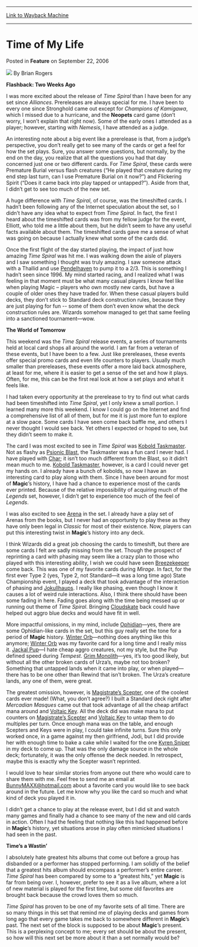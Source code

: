 
---
[Link to Wayback Machine](https://web.archive.org/web/20160219213312/http://magic.wizards.com/en/articles/archive/feature/time-my-life-2006-09-22)

[_metadata_:author]:- "Brian Rogers"
[_metadata_:description]:- "Flashback: Two Weeks AgoI was more excited about the release of Time Spiral than I have been for any set since Alliances. Prereleases are always special for me. I have been to every one since Stronghold came out except for Champions of Kamigawa, which I missed due to a hurricane, and the Neopets card game (don’t worry, I won’t explain that right now). Some of the early ones I attended as a player; however, starting with Nemesis, I have attended as a judge."
[_metadata_:generator]:- "Drupal 7 (http://drupal.org)"
[_metadata_:node]:- "638356"
[_metadata_:publish_date]:- "2006-09-22"
[_metadata_:source]:- "div-main-content"
[_metadata_:title]:- "Time of My Life"
[_metadata_:wayback_capture_timestamp]:- "2016-02-19 21:33:12"
[_metadata_:wayback_raw_url]:- "https://web.archive.org/web/20160219213312id_/http://magic.wizards.com/en/articles/archive/feature/time-my-life-2006-09-22"
[_metadata_:wayback_url]:- "http://magic.wizards.com/en/articles/archive/feature/time-my-life-2006-09-22"
---


Time of My Life
===============



 Posted in **Feature**
 on September 22, 2006 






![](https://media.magic.wizards.com/styles/auth_small/public/generic-avatar-150_333.png)
By Brian Rogers











**Flashback: Two Weeks Ago**

I was more excited about the release of *Time Spiral*  than I have been for any set since *Alliances*. Prereleases are always special for me. I have been to every one since Stronghold came out except for *Champions of Kamigawa*, which I missed due to a hurricane, and the **Neopets**  card game (don’t worry, I won’t explain that right now). Some of the early ones I attended as a player; however, starting with *Nemesis*, I have attended as a judge.

An interesting note about a big event like a prerelease is that, from a judge’s perspective, you don’t really get to see many of the cards or get a feel for how the set plays. Sure, you answer some questions, but normally, by the end on the day, you realize that all the questions you had that day concerned just one or two different cards. For *Time Spiral*, these cards were Premature Burial versus flash creatures (“He played that creature during my end step last turn, can I use Premature Burial on it now?”) and Flickering Spirit (“Does it came back into play tapped or untapped?”). Aside from that, I didn’t get to see too much of the new set.

A huge difference with *Time Spiral*, of course, was the timeshifted cards. I hadn’t been following any of the Internet speculation about the set, so I didn’t have any idea what to expect from *Time Spiral*. In fact, the first I heard about the timeshifted cards was from my fellow judge for the event, Elliott, who told me a little about them, but he didn’t seem to have any useful facts available about them. The timeshifted cards gave me a sense of what was going on because I actually knew what some of the cards did.

Once the first flight of the day started playing, the impact of just how amazing *Time Spiral* was hit me. I was walking down the aisle of players and I saw something I thought was truly amazing. I saw someone attack with a Thallid and use [Pendelhaven](http://gatherer.wizards.com/Pages/Card/Details.aspx?name=Pendelhaven+)  to pump it to a 2/3. This is something I hadn’t seen since 1996. My mind started racing, and I realized what I was feeling in that moment must be what many casual players I know feel like when playing Magic – players who own mostly new cards, but have a couple of older ones they have traded for. When these casual players build decks, they don’t stick to Standard deck construction rules, because they are just playing for fun -- some of them don’t even know what the deck construction rules are. Wizards somehow managed to get that same feeling into a sanctioned tournament—wow.

**The World of Tomorrow**

This weekend was the *Time Spiral* release events, a series of tournaments held at local card shops all around the world. I am far from a veteran of these events, but I have been to a few. Just like prereleases, these events offer special promo cards and even life counters to players. Usually much smaller than prereleases, these events offer a more laid back atmosphere, at least for me, where it is easier to get a sense of the set and how it plays. Often, for me, this can be the first real look at how a set plays and what it feels like.

I had taken every opportunity at the prerelease to try to find out what cards had been timeshifted into *Time Spiral*, yet I only knew a small portion. I learned many more this weekend. I know I could go on the Internet and find a comprehensive list of all of them, but for me it is just more fun to explore at a slow pace. Some cards I have seen come back baffle me, and others I never thought I would see back. Yet others I expected or hoped to see, but they didn’t seem to make it.

The card I was most excited to see in *Time Spiral*  was [Kobold Taskmaster](http://gatherer.wizards.com/Pages/Card/Details.aspx?name=Kobold+Taskmaster). Not as flashy as [Psionic Blast](http://gatherer.wizards.com/Pages/Card/Details.aspx?name=Psionic+Blast), the Taskmaster was a fun card I never had. I have played with [Char](http://gatherer.wizards.com/Pages/Card/Details.aspx?name=Char); it isn’t too much different from the Blast, so it didn’t mean much to me. [Kobold Taskmaster](http://gatherer.wizards.com/Pages/Card/Details.aspx?name=Kobold+Taskmaster), however, is a card I could never get my hands on. I already have a bunch of kobolds, so now I have an interesting card to play along with them. Since I have been around for most of **Magic**’s history, I have had a chance to experience most of the cards ever printed. Because of the relative impossibility of acquiring much of the *Legends*  set, however, I didn’t get to experience too much of the feel of *Legends*.

I was also excited to see [Arena](http://gatherer.wizards.com/Pages/Card/Details.aspx?name=Arena) in the set. I already have a play set of Arenas from the books, but I never had an opportunity to play these as they have only been legal in *Classic*  for most of their existence. Now, players can put this interesting twist in **Magic**’s history into any deck.

I think Wizards did a great job choosing the cards to timeshift, but there are some cards I felt are sadly missing from the set. Though the prospect of reprinting a card with phasing may seem like a crazy plan to those who played with this interesting ability, I wish we could have seen [Breezekeeper](http://gatherer.wizards.com/Pages/Card/Details.aspx?name=Breezekeeper) come back. This was one of my favorite cards during *Mirage*. In fact, for the first ever Type 2 (yes, Type 2, not Standard—it was a long time ago) State Championship event, I played a deck that took advantage of the interaction of phasing and [Jokullhaups](http://gatherer.wizards.com/Pages/Card/Details.aspx?name=Jokullhaups). I really like phasing, even though I know it causes a lot of weird rule interactions. Also, I think there should have been some fading in here. Fading goes along with the time being messed up or running out theme of *Time Spiral*. Bringing [Cloudskate](http://gatherer.wizards.com/Pages/Card/Details.aspx?name=Cloudskate+)  back could have helped out aggro blue decks and would have fit in well.

More impactful omissions, in my mind, include [Ophidian](http://gatherer.wizards.com/Pages/Card/Details.aspx?name=Ophidian)—yes, there are some Ophidian-like cards in the set, but this guy really set the tone for a period of **Magic**  history. [Winter Orb](http://gatherer.wizards.com/Pages/Card/Details.aspx?name=Winter+Orb)—nothing does anything like this anymore; [Winter Orb](http://gatherer.wizards.com/Pages/Card/Details.aspx?name=Winter+Orb) was my favorite card for a long time and I really miss it. [Jackal Pup](http://gatherer.wizards.com/Pages/Card/Details.aspx?name=Jackal+Pup)—I hate cheap aggro creatures, not my style, but the Pup defined speed during *Tempest*. [Grim Monolith](http://gatherer.wizards.com/Pages/Card/Details.aspx?name=Grim+Monolith)—yes, it’s too good likely, but without all the other broken cards of Urza’s, maybe not too broken? Something that untapped lands when it came into play, or when played—there has to be one other than Rewind that isn’t broken. The Urza’s creature lands, any one of them, were great.

The greatest omission, however, is [Magistrate’s Scepter](http://gatherer.wizards.com/Pages/Card/Details.aspx?name=Magistrate%E2%80%99s+Scepter), one of the coolest cards ever made! (What, you don’t agree?) I built a Standard deck right after *Mercadian Masques*  came out that took advantage of all the cheap artifact mana around and [Voltaic Key](http://gatherer.wizards.com/Pages/Card/Details.aspx?name=Voltaic+Key). All the deck did was make mana to put counters on [Magistrate’s Scepter](http://gatherer.wizards.com/Pages/Card/Details.aspx?name=Magistrate%E2%80%99s+Scepter) and [Voltaic Key](http://gatherer.wizards.com/Pages/Card/Details.aspx?name=Voltaic+Key+)  to untap them to do multiples per turn. Once enough mana was on the table, and enough Scepters and Keys were in play, I could take infinite turns. Sure this only worked once, in a game against my then girlfriend, Jodi, but I did provide her with enough time to bake a cake while I waited for the one [Kyren Sniper](http://gatherer.wizards.com/Pages/Card/Details.aspx?name=Kyren+Sniper) in my deck to come up. That was the only damage source in the whole deck; fortunately, it was the only offense the deck needed. In retrospect, maybe this is exactly why the Scepter wasn’t reprinted.

I would love to hear similar stories from anyone out there who would care to share them with me. Feel free to send me an email at BunnyMAXX@hotmail.com about a favorite card you would like to see back around in the future. Let me know why you like the card so much and what kind of deck you played it in.

I didn’t get a chance to play at the release event, but I did sit and watch many games and finally had a chance to see many of the new and old cards in action. Often I had the feeling that nothing like this had happened before in **Magic**’s history, yet situations arose in play often mimicked situations I had seen in the past. 

**Time’s a Wastin’**

I absolutely hate greatest hits albums that come out before a group has disbanded or a performer has stopped performing. I am solidly of the belief that a greatest hits album should encompass a performer’s entire career. *Time Spiral*  has been compared by some to a “greatest hits,” yet **Magic**  is far from being over. I, however, prefer to see it as a live album, where a lot of new material is played for the first time, but some old favorites are brought back because the crowd loves them so much.

*Time Spiral* has proven to be one of my favorite sets of all time. There are so many things in this set that remind me of playing decks and games from long ago that every game takes me back to somewhere different in **Magic**’s past. The next set of the block is supposed to be about **Magic**’s present. This is a perplexing concept to me; every set should be about the present, so how will this next set be more about it than a set normally would be?







